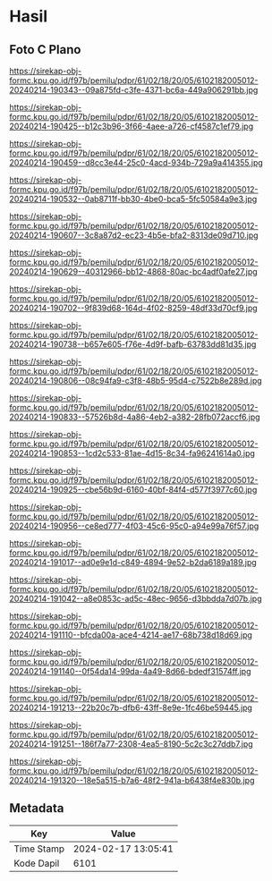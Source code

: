 # Hasil

## Foto C Plano

https://sirekap-obj-formc.kpu.go.id/f97b/pemilu/pdpr/61/02/18/20/05/6102182005012-20240214-190343--09a875fd-c3fe-4371-bc6a-449a906291bb.jpg

https://sirekap-obj-formc.kpu.go.id/f97b/pemilu/pdpr/61/02/18/20/05/6102182005012-20240214-190425--b12c3b96-3f66-4aee-a726-cf4587c1ef79.jpg

https://sirekap-obj-formc.kpu.go.id/f97b/pemilu/pdpr/61/02/18/20/05/6102182005012-20240214-190459--d8cc3e44-25c0-4acd-934b-729a9a414355.jpg

https://sirekap-obj-formc.kpu.go.id/f97b/pemilu/pdpr/61/02/18/20/05/6102182005012-20240214-190532--0ab8711f-bb30-4be0-bca5-5fc50584a9e3.jpg

https://sirekap-obj-formc.kpu.go.id/f97b/pemilu/pdpr/61/02/18/20/05/6102182005012-20240214-190607--3c8a87d2-ec23-4b5e-bfa2-8313de09d710.jpg

https://sirekap-obj-formc.kpu.go.id/f97b/pemilu/pdpr/61/02/18/20/05/6102182005012-20240214-190629--40312966-bb12-4868-80ac-bc4adf0afe27.jpg

https://sirekap-obj-formc.kpu.go.id/f97b/pemilu/pdpr/61/02/18/20/05/6102182005012-20240214-190702--9f839d68-164d-4f02-8259-48df33d70cf9.jpg

https://sirekap-obj-formc.kpu.go.id/f97b/pemilu/pdpr/61/02/18/20/05/6102182005012-20240214-190738--b657e605-f76e-4d9f-bafb-63783dd81d35.jpg

https://sirekap-obj-formc.kpu.go.id/f97b/pemilu/pdpr/61/02/18/20/05/6102182005012-20240214-190806--08c94fa9-c3f8-48b5-95d4-c7522b8e289d.jpg

https://sirekap-obj-formc.kpu.go.id/f97b/pemilu/pdpr/61/02/18/20/05/6102182005012-20240214-190833--57526b8d-4a86-4eb2-a382-28fb072accf6.jpg

https://sirekap-obj-formc.kpu.go.id/f97b/pemilu/pdpr/61/02/18/20/05/6102182005012-20240214-190853--1cd2c533-81ae-4d15-8c34-fa96241614a0.jpg

https://sirekap-obj-formc.kpu.go.id/f97b/pemilu/pdpr/61/02/18/20/05/6102182005012-20240214-190925--cbe56b9d-6160-40bf-84f4-d577f3977c60.jpg

https://sirekap-obj-formc.kpu.go.id/f97b/pemilu/pdpr/61/02/18/20/05/6102182005012-20240214-190956--ce8ed777-4f03-45c6-95c0-a94e99a76f57.jpg

https://sirekap-obj-formc.kpu.go.id/f97b/pemilu/pdpr/61/02/18/20/05/6102182005012-20240214-191017--ad0e9e1d-c849-4894-9e52-b2da6189a189.jpg

https://sirekap-obj-formc.kpu.go.id/f97b/pemilu/pdpr/61/02/18/20/05/6102182005012-20240214-191042--a8e0853c-ad5c-48ec-9656-d3bbdda7d07b.jpg

https://sirekap-obj-formc.kpu.go.id/f97b/pemilu/pdpr/61/02/18/20/05/6102182005012-20240214-191110--bfcda00a-ace4-4214-ae17-68b738d18d69.jpg

https://sirekap-obj-formc.kpu.go.id/f97b/pemilu/pdpr/61/02/18/20/05/6102182005012-20240214-191140--0f54da14-99da-4a49-8d66-bdedf31574ff.jpg

https://sirekap-obj-formc.kpu.go.id/f97b/pemilu/pdpr/61/02/18/20/05/6102182005012-20240214-191213--22b20c7b-dfb6-43ff-8e9e-1fc46be59445.jpg

https://sirekap-obj-formc.kpu.go.id/f97b/pemilu/pdpr/61/02/18/20/05/6102182005012-20240214-191251--186f7a77-2308-4ea5-8190-5c2c3c27ddb7.jpg

https://sirekap-obj-formc.kpu.go.id/f97b/pemilu/pdpr/61/02/18/20/05/6102182005012-20240214-191320--18e5a515-b7a6-48f2-941a-b6438f4e830b.jpg


## Metadata

| Key        | Value               |
| ---------- | ------------------- |
| Time Stamp | 2024-02-17 13:05:41 |
| Kode Dapil | 6101                |



